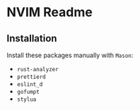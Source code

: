 # NVIM Readme

## Installation

Install these packages manually with `Mason`:
- `rust-analyzer`
- `prettierd`
- `eslint_d`
- `gofumpt`
- `stylua`
